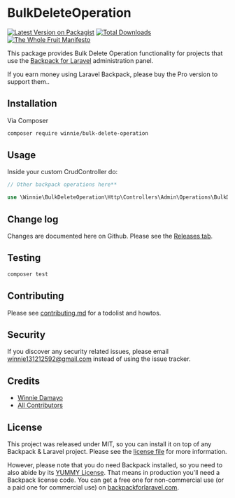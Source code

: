 # BulkDeleteOperation

[![Latest Version on Packagist][ico-version]][link-packagist]
[![Total Downloads][ico-downloads]][link-downloads]
[![The Whole Fruit Manifesto](https://img.shields.io/badge/writing%20standard-the%20whole%20fruit-brightgreen)](https://github.com/the-whole-fruit/manifesto)

This package provides Bulk Delete Operation functionality for projects that use the [Backpack for Laravel](https://backpackforlaravel.com/) administration panel. 

If you earn money using Laravel Backpack, please buy the Pro version to support them..


## Installation

Via Composer

``` bash
composer require winnie/bulk-delete-operation
```

## Usage

Inside your custom CrudController do:

```php
// Other backpack operations here**

use \Winnie\BulkDeleteOperation\Http\Controllers\Admin\Operations\BulkDeleteOperation;
```

## Change log

Changes are documented here on Github. Please see the [Releases tab](https://github.com/winnie/bulk-delete-operation/releases).

## Testing

``` bash
composer test
```

## Contributing

Please see [contributing.md](contributing.md) for a todolist and howtos.

## Security

If you discover any security related issues, please email winnie131212592@gmail.com instead of using the issue tracker.

## Credits

- [Winnie Damayo][link-author]
- [All Contributors][link-contributors]

## License

This project was released under MIT, so you can install it on top of any Backpack & Laravel project. Please see the [license file](license.md) for more information. 

However, please note that you do need Backpack installed, so you need to also abide by its [YUMMY License](https://github.com/Laravel-Backpack/CRUD/blob/master/LICENSE.md). That means in production you'll need a Backpack license code. You can get a free one for non-commercial use (or a paid one for commercial use) on [backpackforlaravel.com](https://backpackforlaravel.com).


[ico-version]: https://img.shields.io/packagist/v/winnie/bulk-delete-operation.svg?style=flat-square
[ico-downloads]: https://img.shields.io/packagist/dt/winnie/bulk-delete-operation.svg?style=flat-square

[link-packagist]: https://packagist.org/packages/winnie/bulk-delete-operation
[link-downloads]: https://packagist.org/packages/winnie/bulk-delete-operation
[link-author]: https://github.com/winnie
[link-contributors]: ../../contributors
